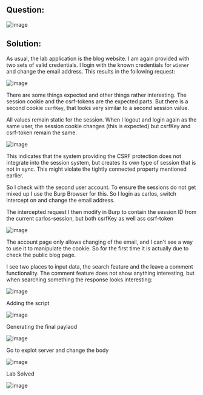 ## Question:

![image](https://github.com/Nifalnasar/Portswigger-Labs/assets/141356053/fa6e7cc0-4997-4de2-9e2a-9f138775c1dc)

## Solution:

As usual, the lab application is the blog website. I am again provided with two sets of valid credentials. I login with the known credentials for ```wiener``` and change the email address. This results in the following request:

![image](https://github.com/Nifalnasar/Portswigger-Labs/assets/141356053/12143c0c-9f90-46ac-b64e-79647844a1b2)

There are some things expected and other things rather interesting. The session cookie and the csrf-tokens are the expected parts. But there is a second cookie ```csrfKey```, that looks very similar to a second session value.

All values remain static for the session. When I logout and login again as the same user, the session cookie changes (this is expected) but csrfKey and csrf-token remain the same.

![image](https://github.com/Nifalnasar/Portswigger-Labs/assets/141356053/b18c444d-6905-49ba-a646-188b1592e078)

This indicates that the system providing the CSRF protection does not integrate into the session system, but creates its own type of session that is not in sync. This might violate the tightly connected property mentioned earlier.

So I check with the second user account. To ensure the sessions do not get mixed up I use the Burp Browser for this. So I login as carlos, switch intercept on and change the email address.

The intercepted request I then modify in Burp to contain the session ID from the current carlos-session, but both csrfKey as well ass csrf-token

![image](https://github.com/Nifalnasar/Portswigger-Labs/assets/141356053/ebe2dc6a-2657-4775-a503-f1f5175ba4f8)

The account page only allows changing of the email, and I can't see a way to use it to manipulate the cookie. So for the first time it is actually due to check the public blog page.

I see two places to input data, the search feature and the leave a comment functionality.
The comment feature does not show anything interesting, but when searching something the response looks interesting:

![image](https://github.com/Nifalnasar/Portswigger-Labs/assets/141356053/03ea815a-87c6-4d3e-beee-f994adac431b)

Adding the script

![image](https://github.com/Nifalnasar/Portswigger-Labs/assets/141356053/4f111596-d24f-42e5-94b8-c62075c9e38c)

Generating the final paylaod

![image](https://github.com/Nifalnasar/Portswigger-Labs/assets/141356053/8d1ae2eb-e26a-4e2a-a198-6a575385c013)

Go to explot server and change the body

![image](https://github.com/Nifalnasar/Portswigger-Labs/assets/141356053/558f4425-c0bb-4575-89f7-9490194f34f0)

Lab Solved

![image](https://github.com/Nifalnasar/Portswigger-Labs/assets/141356053/5b18f432-fdb4-4ff9-a70b-b4863f71c10d)



